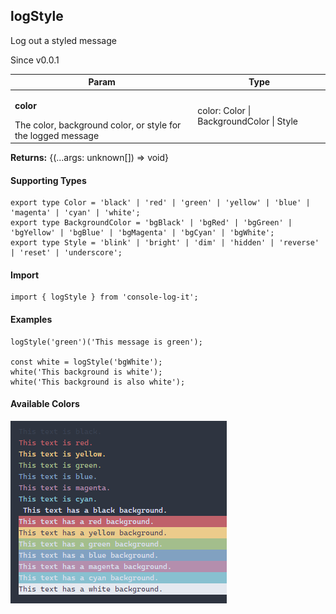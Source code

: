 <h2>logStyle</h2>
<p>Log out a styled message</p>
<p>Since v0.0.1</p>
<table>
      <thead>
      <tr>
        <th>Param</th>
        <th>Type</th></tr>
      </thead>
      <tbody><tr><td><p><b>color</b></p>The color, background color, or style for the logged message</td><td>color: Color | BackgroundColor | Style</td></tr></tbody>
    </table><p><b>Returns:</b> {(...args: unknown[]) =&gt; void}</p><h4>Supporting Types</h4>

```
export type Color = 'black' | 'red' | 'green' | 'yellow' | 'blue' | 'magenta' | 'cyan' | 'white';
export type BackgroundColor = 'bgBlack' | 'bgRed' | 'bgGreen' | 'bgYellow' | 'bgBlue' | 'bgMagenta' | 'bgCyan' | 'bgWhite';
export type Style = 'blink' | 'bright' | 'dim' | 'hidden' | 'reverse' | 'reset' | 'underscore';
```
<h4>Import</h4>

```
import { logStyle } from 'console-log-it';
```

  <h4>Examples</h4>


```    
logStyle('green')('This message is green');

const white = logStyle('bgWhite');
white('This background is white');
white('This background is also white');
```



<h4>Available Colors</h4>

![Status Logs](../../dist/images/style-all.png)



    